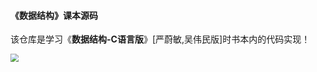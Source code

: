 #### 《数据结构》课本源码

该仓库是学习《**数据结构-C语言版**》[严蔚敏,吴伟民版]时书本内的代码实现！

<img src="http://myblogoss.aimezhao.online/20201226212546.png" style="zoom:80%;" />